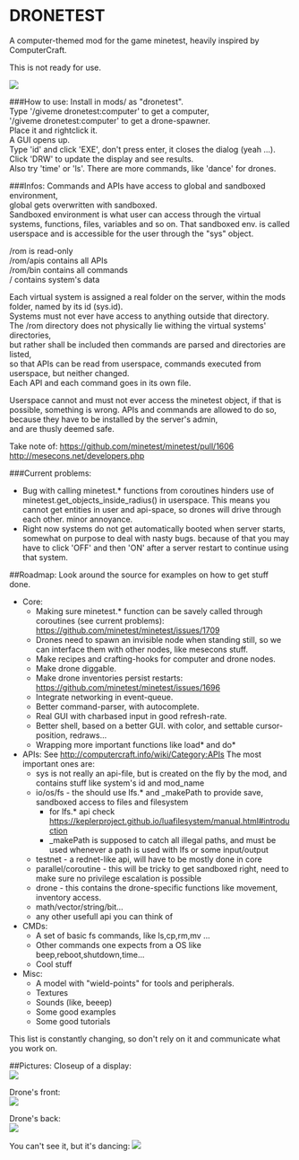 DRONETEST
=========

A computer-themed mod for the game minetest, heavily inspired by ComputerCraft.

This is not ready for use.

<img src="http://dunkelraum.net/share/screen4.jpg"/>

###How to use:
Install in mods/ as "dronetest".  
Type '/giveme dronetest:computer' to get a computer,  
'/giveme dronetest:computer' to get a drone-spawner.  
Place it and rightclick it.   
A GUI opens up.   
Type 'id' and click 'EXE', don't press enter, it closes the dialog (yeah ...).  
Click 'DRW' to update the display and see results.  
Also try 'time' or 'ls'. There are more commands, like 'dance' for drones.

###Infos:
Commands and APIs have access to global and sandboxed environment,  
global gets overwritten with sandboxed.  
Sandboxed environment is what user can access through the virtual systems, 
functions, files, variables and so on. 
That sandboxed env. is called userspace and is accessible for the user through the "sys" object. 

/rom is read-only  
/rom/apis contains all APIs  
/rom/bin contains all commands  
/ contains system's data  

Each virtual system is assigned a real folder on the server, within the mods folder, named by its id (sys.id).  
Systems must not ever have access to anything outside that directory.  
The /rom directory does not physically lie withing the virtual systems' directories,   
but rather shall be included then commands are parsed and directories are listed,   
so that APIs can be read from userspace, commands executed from userspace, but neither changed.  
Each API and each command goes in its own file.

Userspace cannot and must not ever access the minetest object, if that is possible, something is wrong.
APIs and commands are allowed to do so, because they have to be installed by the server's admin,  
and are thusly deemed safe.

Take note of:
https://github.com/minetest/minetest/pull/1606
http://mesecons.net/developers.php

###Current problems:
- Bug with calling minetest.* functions from coroutines hinders use of minetest.get_objects_inside_radius() in userspace.
This means you cannot get entities in user and api-space, so drones will drive through each other. minor annoyance.
- Right now systems do not get automatically booted when server starts, somewhat on purpose to deal with nasty bugs.
because of that you may have to click 'OFF' and then 'ON' after a server restart to continue using that system.


##Roadmap:
Look around the source for examples on how to get stuff done.  
- Core:
  - Making sure minetest.* function can be savely called through coroutines (see current problems): https://github.com/minetest/minetest/issues/1709
  - Drones need to spawn an invisible node when standing still, so we can interface them with other nodes, like mesecons stuff.
  - Make recipes and crafting-hooks for computer and drone nodes.
  - Make drone diggable.
  - Make drone inventories persist restarts: https://github.com/minetest/minetest/issues/1696
  - Integrate networking in event-queue.
  - Better command-parser, with autocomplete.
  - Real GUI with charbased input in good refresh-rate.
  - Better shell, based on a better GUI. with color, and settable cursor-position, redraws...
  - Wrapping more important functions like load* and do*
- APIs:
See http://computercraft.info/wiki/Category:APIs
The most important ones are:
  - sys is not really an api-file, but is created on the fly by the mod, and contains stuff like system's id and mod_name
  - io/os/fs - the should use lfs.* and _makePath to provide save, sandboxed access to files and filesystem
    - for lfs.* api check https://keplerproject.github.io/luafilesystem/manual.html#introduction
    - _makePath is supposed to catch all illegal paths, and must be used whenever a path is used with lfs or some input/output
  - testnet - a rednet-like api, will have to be mostly done in core
  - parallel/coroutine - this will be tricky to get sandboxed right, need to make sure no privilege escalation is possible
  - drone - this contains the drone-specific functions like movement, inventory access.
  - math/vector/string/bit... 
  - any other usefull api you can think of
- CMDs:
  - A set of basic fs commands, like ls,cp,rm,mv ...
  - Other commands one expects from a OS like beep,reboot,shutdown,time...
  - Cool stuff
- Misc:
  - A model with "wield-points" for tools and peripherals.
  - Textures
  - Sounds (like, beeep)
  - Some good examples
  - Some good tutorials

This list is constantly changing, so don't rely on it and communicate what you work on.
  
  
  
##Pictures:
Closeup of a display:  
<img src="http://dunkelraum.net/share/screen5.jpg"/>  

Drone's front:  
<img src="http://dunkelraum.net/share/screen7.jpg"/>  

Drone's back:  
<img src="http://dunkelraum.net/share/screen7.jpg"/>  


You can't see it, but it's dancing:
<img src="http://dunkelraum.net/share/screen3.jpg"/>
